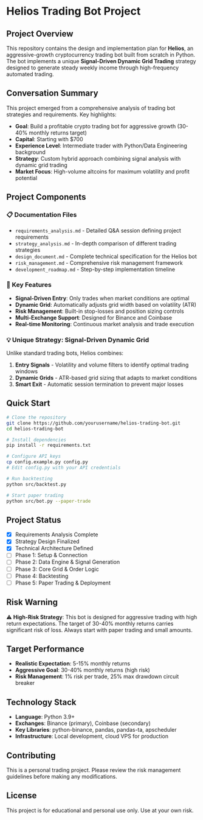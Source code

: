 # Helios Trading Bot Project

## Project Overview

This repository contains the design and implementation plan for **Helios**, an aggressive-growth cryptocurrency trading bot built from scratch in Python. The bot implements a unique **Signal-Driven Dynamic Grid Trading** strategy designed to generate steady weekly income through high-frequency automated trading.

## Conversation Summary

This project emerged from a comprehensive analysis of trading bot strategies and requirements. Key highlights:

- **Goal**: Build a profitable crypto trading bot for aggressive growth (30-40% monthly returns target)
- **Capital**: Starting with $700 
- **Experience Level**: Intermediate trader with Python/Data Engineering background
- **Strategy**: Custom hybrid approach combining signal analysis with dynamic grid trading
- **Market Focus**: High-volume altcoins for maximum volatility and profit potential

## Project Components

### 📋 Documentation Files
- `requirements_analysis.md` - Detailed Q&A session defining project requirements
- `strategy_analysis.md` - In-depth comparison of different trading strategies
- `design_document.md` - Complete technical specification for the Helios bot
- `risk_management.md` - Comprehensive risk management framework
- `development_roadmap.md` - Step-by-step implementation timeline

### 🚀 Key Features
- **Signal-Driven Entry**: Only trades when market conditions are optimal
- **Dynamic Grid**: Automatically adjusts grid width based on volatility (ATR)
- **Risk Management**: Built-in stop-losses and position sizing controls
- **Multi-Exchange Support**: Designed for Binance and Coinbase
- **Real-time Monitoring**: Continuous market analysis and trade execution

### 💡 Unique Strategy: Signal-Driven Dynamic Grid

Unlike standard trading bots, Helios combines:
1. **Entry Signals** - Volatility and volume filters to identify optimal trading windows
2. **Dynamic Grids** - ATR-based grid sizing that adapts to market conditions
3. **Smart Exit** - Automatic session termination to prevent major losses

## Quick Start

```bash
# Clone the repository
git clone https://github.com/yourusername/helios-trading-bot.git
cd helios-trading-bot

# Install dependencies
pip install -r requirements.txt

# Configure API keys
cp config.example.py config.py
# Edit config.py with your API credentials

# Run backtesting
python src/backtest.py

# Start paper trading
python src/bot.py --paper-trade
```

## Project Status

- [x] Requirements Analysis Complete
- [x] Strategy Design Finalized  
- [x] Technical Architecture Defined
- [ ] Phase 1: Setup & Connection
- [ ] Phase 2: Data Engine & Signal Generation
- [ ] Phase 3: Core Grid & Order Logic
- [ ] Phase 4: Backtesting
- [ ] Phase 5: Paper Trading & Deployment

## Risk Warning

⚠️ **High-Risk Strategy**: This bot is designed for aggressive trading with high return expectations. The target of 30-40% monthly returns carries significant risk of loss. Always start with paper trading and small amounts.

## Target Performance
- **Realistic Expectation**: 5-15% monthly returns
- **Aggressive Goal**: 30-40% monthly returns (high risk)
- **Risk Management**: 1% risk per trade, 25% max drawdown circuit breaker

## Technology Stack
- **Language**: Python 3.9+
- **Exchanges**: Binance (primary), Coinbase (secondary)
- **Key Libraries**: python-binance, pandas, pandas-ta, apscheduler
- **Infrastructure**: Local development, cloud VPS for production

## Contributing

This is a personal trading project. Please review the risk management guidelines before making any modifications.

## License

This project is for educational and personal use only. Use at your own risk.